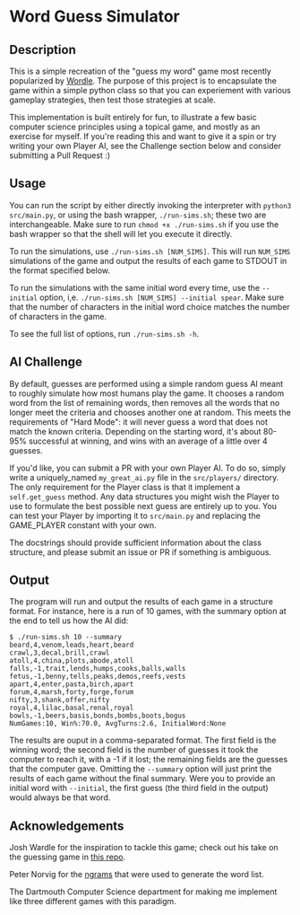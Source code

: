 # Word Guess Simulator
## Description
This is a simple recreation of the "guess my word" game most recently popularized by [Wordle](https://www.powerlanguage.co.uk/wordle/). The purpose of this project is to encapsulate the game within a simple python class so that you can experiement with various gameplay strategies, then test those strategies at scale.

This implementation is built entirely for fun, to illustrate a few basic computer science principles using a topical game, and mostly as an exercise for myself. If you're reading this and want to give it a spin or try writing your own Player AI, see the Challenge section below and consider submitting a Pull Request :)

## Usage
You can run the script by either directly invoking the interpreter with `python3 src/main.py`, or using the bash wrapper, `./run-sims.sh`; these two are interchangeable. Make sure to run `chmod +x ./run-sims.sh` if you use the bash wrapper so that the shell will let you execute it directly.

To run the simulations, use `./run-sims.sh [NUM_SIMS]`. This will run `NUM_SIMS` simulations of the game and output the results of each game to STDOUT in the format specified below.

To run the simulations with the same initial word every time, use the `--initial` option, i,e. `./run-sims.sh [NUM_SIMS] --initial spear`. Make sure that the number of characters in the initial word choice matches the number of characters in the game.

To see the full list of options, run `./run-sims.sh -h`.

## AI Challenge
By default, guesses are performed using a simple random guess AI meant to roughly simulate how most humans play the game. It chooses a random word from the list of remaining words, then removes all the words that no longer meet the criteria and chooses another one at random. This meets the requirements of "Hard Mode": it will never guess a word that does not match the known criteria. Depending on the starting word, it's about 80-95% successful at winning, and wins with an average of a little over 4 guesses.

If you'd like, you can submit a PR with your own Player AI. To do so, simply write a uniquely_named `my_great_ai.py` file in the `src/players/` directory. The only requirement for the Player class is that it implement a `self.get_guess` method. Any data structures you might wish the Player to use to formulate the best possible next guess are entirely up to you. You can test your Player by importing it to `src/main.py` and replacing the GAME_PLAYER constant with your own.

The docstrings should provide sufficient information about the class structure, and please submit an issue or PR if something is ambiguous.

## Output
The program will run and output the results of each game in a structure format. For instance, here is a run of 10 games, with the summary option at the end to tell us how the AI did:

```
$ ./run-sims.sh 10 --summary
beard,4,venom,leads,heart,beard
crawl,3,decal,brill,crawl
atoll,4,china,plots,abode,atoll
falls,-1,trait,lends,humps,cooks,balls,walls
fetus,-1,benny,tells,peaks,demos,reefs,vests
apart,4,enter,pasta,birch,apart
forum,4,marsh,forty,forge,forum
nifty,3,shank,offer,nifty
royal,4,lilac,basal,renal,royal
bowls,-1,beers,basis,bonds,bombs,boots,bogus
NumGames:10, Win%:70.0, AvgTurns:2.6, InitialWord:None
```

The results are ouput in a comma-separated format. The first field is the winning word; the second field is the number of guesses it took the computer to reach it, with a -1 if it lost; the remaining fields are the guesses that the computer gave. Omitting the `--summary` option will just print the results of each game without the final summary. Were you to provide an initial word with `--initial`, the first guess (the third field in the output) would always be that word.

## Acknowledgements
Josh Wardle for the inspiration to tackle this game; check out his take on the guessing game in [this repo](https://github.com/powerlanguage/guess-my-word).

Peter Norvig for the [ngrams](https://norvig.com/ngrams/) that were used to generate the word list.

The Dartmouth Computer Science department for making me implement like three different games with this paradigm.
